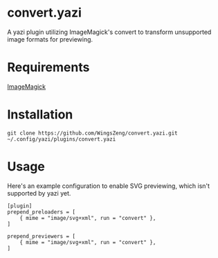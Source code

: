 # convert.yazi

A yazi plugin utilizing ImageMagick's convert to transform unsupported image formats for previewing.

# Requirements

[ImageMagick](https://imagemagick.org/index.php)

# Installation

```
git clone https://github.com/WingsZeng/convert.yazi.git ~/.config/yazi/plugins/convert.yazi
```

# Usage

Here's an example configuration to enable SVG previewing, which isn't supported by yazi yet.

```
[plugin]
prepend_preloaders = [
	{ mime = "image/svg+xml", run = "convert" },
]

prepend_previewers = [
	{ mime = "image/svg+xml", run = "convert" },
]
```

